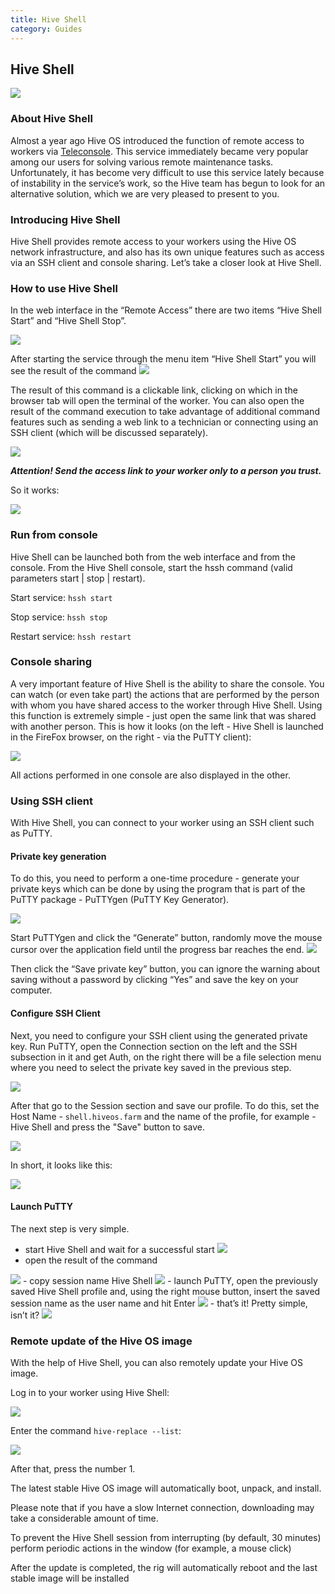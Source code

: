 ```yaml
---
title: Hive Shell
category: Guides
---
```


## Hive Shell
<img src="https://forum.hiveos.farm/uploads/default/original/2X/8/8580c113d2e085d26be948283c7922532a00d90f.png">

### About Hive Shell
Almost a year ago Hive OS introduced the function of remote access to workers via [Teleconsole](https://forum.hiveos.farm/t/teleconsole/3968). This service immediately became very popular among our users for solving various remote maintenance tasks.
Unfortunately, it has become very difficult to use this service lately because of instability in the service’s work, so the Hive team has begun to look for an alternative solution, which we are very pleased to present to you.

### Introducing Hive Shell
Hive Shell provides remote access to your workers using the Hive OS network infrastructure, and also has its own unique features such as access via an SSH client and console sharing. Let’s take a closer look at Hive Shell.

### How to use Hive Shell
In the web interface in the “Remote Access” there are two items “Hive Shell Start” and “Hive Shell Stop”.

<img src="https://forum.hiveos.farm/uploads/default/original/2X/2/2718fd40aee03d149d85bb58d3bb32d7e71b79d4.png">

After starting the service through the menu item “Hive Shell Start” you will see the result of the command <img src="https://forum.hiveos.farm/uploads/default/original/2X/f/fa02eab197103fe96142da745133262e42ea8844.png">

The result of this command is a clickable link, clicking on which in the browser tab will open the terminal of the worker.
You can also open the result of the command execution to take advantage of additional command features such as sending a web link to a technician or connecting using an SSH client (which will be discussed separately).

<img src="https://forum.hiveos.farm/uploads/default/original/2X/5/5fa0229f1f913ce1f8267534c34a99922af1a5ee.png">

***Attention! Send the access link to your worker only to a person you trust.***

So it works:

<img src="https://forum.hiveos.farm/uploads/default/original/2X/d/dc515fb26c34a078bd34436a3415bdf6fe646695.gif">

### Run from console
Hive Shell can be launched both from the web interface and from the console. From the Hive Shell console, start the hssh command (valid parameters start | stop | restart).

Start service:
`hssh start`

Stop service:
`hssh stop`

Restart service:
`hssh restart`

### Console sharing
A very important feature of Hive Shell is the ability to share the console. You can watch (or even take part) the actions that are performed by the person with whom you have shared access to the worker through Hive Shell.
Using this function is extremely simple - just open the same link that was shared with another person.
This is how it looks (on the left - Hive Shell is launched in the FireFox browser, on the right - via the PuTTY client):

<img src="https://forum.hiveos.farm/uploads/default/optimized/2X/f/f57bd44c479d05d15743b8a57cd92c30a8b83f69_2_690x313.gif">

All actions performed in one console are also displayed in the other.

### Using SSH client
With Hive Shell, you can connect to your worker using an SSH client such as PuTTY.

#### Private key generation
To do this, you need to perform a one-time procedure - generate your private keys which can be done by using the program that is part of the PuTTY package - PuTTYgen (PuTTY Key Generator).

<img src="https://forum.hiveos.farm/uploads/default/original/2X/c/cd4859a8da5bbf8bf77723734fc1e203f6bbc14e.png">

Start PuTTYgen and click the “Generate” button, randomly move the mouse cursor over the application field until the progress bar reaches the end.
<img src="https://forum.hiveos.farm/uploads/default/original/2X/4/488a4e137f3448711ba495bfcaef8ef8fef01374.gif">

Then click the “Save private key” button, you can ignore the warning about saving without a password by clicking “Yes” and save the key on your computer.

#### Configure SSH Client
Next, you need to configure your SSH client using the generated private key.
Run PuTTY, open the Connection section on the left and the SSH subsection in it and get Auth, on the right there will be a file selection menu where you need to select the private key saved in the previous step.

<img src="https://forum.hiveos.farm/uploads/default/original/2X/7/79ab92e1bf5e4bec5ea1a7b2edfec51f5ff560c5.png">

After that go to the Session section and save our profile. To do this, set the Host Name - `shell.hiveos.farm` and the name of the profile, for example - Hive Shell and press the "Save" button to save.

<img src="https://forum.hiveos.farm/uploads/default/original/2X/c/c2d497fea2e00d1d5ffd564d7b88c265d15e553e.png">

In short, it looks like this:

<img src="https://forum.hiveos.farm/uploads/default/original/2X/3/377272f7d7d5570769117fdcf1377e98697c2848.gif">

#### Launch PuTTY
The next step is very simple.

- start Hive Shell and wait for a successful start <img src="https://forum.hiveos.farm/uploads/default/original/2X/f/fa02eab197103fe96142da745133262e42ea8844.png">
- open the result of the command
<img src="https://forum.hiveos.farm/uploads/default/original/2X/3/315f51cc76b82b56a142c1cb79189e551d2beb4d.png">
- copy session name Hive Shell
<img src="https://forum.hiveos.farm/uploads/default/original/2X/9/9fadda648e24a57709fc8aa51d35504385f8caa0.png">
- launch PuTTY, open the previously saved Hive Shell profile and, using the right mouse button, insert the saved session name as the user name and hit Enter
<img src="https://forum.hiveos.farm/uploads/default/original/2X/4/40919285c83918465ff126f5a87c0641043c4788.png">
- that’s it! Pretty simple, isn’t it?

<img src="https://forum.hiveos.farm/uploads/default/original/2X/0/05a5d4e929357b43263cb5db2f57a0df83ae7a11.png">

### Remote update of the Hive OS image
With the help of Hive Shell, you can also remotely update your Hive OS image.

Log in to your worker using  Hive Shell:

<img
  src="https://github.com/minershive/hiveon-kb/raw/master/images\hshell\hshell1.png?sanitize=true" data-canonical-src="https://github.com/minershive/hiveon-kb/raw/master/images\hshell\hshell1.png"
  />

Enter the command `hive-replace --list`:

<img
  src="https://github.com/minershive/hiveon-kb/raw/master/images\gpu\gpu12eng.png?sanitize=true" data-canonical-src="https://github.com/minershive/hiveon-kb/raw/master/images\gpu\gpu12eng.png"
  />

After that, press the number 1.

The latest stable Hive OS image will automatically boot, unpack, and install.

Please note that if you have a slow Internet connection, downloading may take a considerable amount of time.

To prevent the Hive Shell session from interrupting (by default, 30 minutes) perform periodic actions in the window (for example, a mouse click)

After the update is completed, the rig will automatically reboot and the last stable image will be installed
